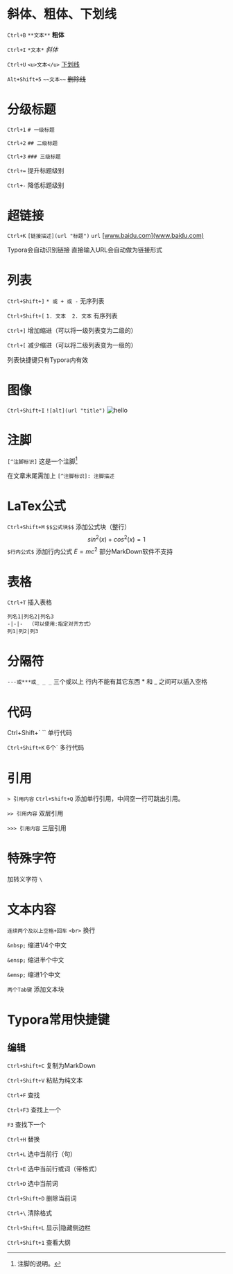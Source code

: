 # 斜体、粗体、下划线

`Ctrl+B`     `**文本**`           **粗体**

`Ctrl+I`     `*文本*`               *斜体*

`Ctrl+U`    `<u>文本</u>`     <u>下划线</u>

`Alt+Shift+5`     `~~文本~~`   ~~删除线~~

# 分级标题

`Ctrl+1`      `# 一级标题`    

`Ctrl+2`      `## 二级标题`    

`Ctrl+3`      `### 三级标题`    

`Ctrl+=`      提升标题级别

`Ctrl+-`      降低标题级别

# 超链接

`Ctrl+K`       `[链接描述](url "标题")`       `url`       [www.baidu.com](www.baidu.com)   

Typora会自动识别链接  直接输入URL会自动做为链接形式 

# 列表

`Ctrl+Shift+]`       `* 或 + 或 -`               无序列表 

`Ctrl+Shift+[`      `1. 文本  2. 文本`       有序列表 

`Ctrl+]`                  增加缩进（可以将一级列表变为二级的）   

`Ctrl+[`                  减少缩进（可以将二级列表变为一级的）   

 列表快捷键只有Typora内有效

# 图像

`Ctrl+Shift+I`       `![alt](url "title")`      <img src="demo.png" alt="hello"/>

# 注脚

`[^注脚标识]`      这是一个注脚[^1]

在文章末尾需加上  `[^注脚标识]: 注脚描述`

# LaTex公式

`Ctrl+Shift+M`      `$$公式块$$`      添加公式块（整行）
$$
sin^2(x)+cos^2(x)=1
$$
`$行内公式$`      添加行内公式      $E=mc^2$      部分MarkDown软件不支持

# 表格

`Ctrl+T`      插入表格

```|
列名1|列名2|列名3
-|-|-  （可以使用:指定对齐方式）
列1|列2|列3
```

# 分隔符

`---或***或_ _ _`       三个或以上 行内不能有其它东西      * 和 _ 之间可以插入空格 

# 代码

Ctrl+Shift+`      ``      单行代码  

`Ctrl+Shift+K`        6个`         多行代码

# 引用

`> 引用内容`      `Ctrl+Shift+Q`       添加单行引用，中间空一行可跳出引用。

`>> 引用内容`                                     双层引用

`>>> 引用内容`                                   三层引用

# 特殊字符

加转义字符   `\` 

# 文本内容

`连续两个及以上空格+回车`         `<br>`        换行

`&nbsp;`          缩进1/4个中文

`&ensp;`          缩进半个中文

`&emsp;`          缩进1个中文

`两个Tab键`      添加文本块

# Typora常用快捷键

## 编辑

`Ctrl+Shift+C`      复制为MarkDown

`Ctrl+Shift+V`      粘贴为纯文本

`Ctrl+F`                   查找

`Ctrl+F3`                 查找上一个

`F3`                           查找下一个

`Ctrl+H`                   替换

`Ctrl+L`                   选中当前行（句）

`Ctrl+E`                   选中当前行或词（带格式）

`Ctrl+D`                    选中当前词

`Ctrl+Shift+D`        删除当前词

`Ctrl+\`                     清除格式

`Ctrl+Shift+L`         显示|隐藏侧边栏

`Ctrl+Shift+1`         查看大纲


[^1]: 注脚的说明。

